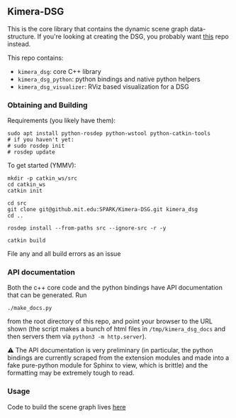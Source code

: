 ## Kimera-DSG

This is the core library that contains the dynamic scene graph data-structure. If you're looking at creating the DSG, you probably want [this](https://github.mit.edu/SPARK/Kimera-DSG-Builder) repo instead.

This repo contains:
  * `kimera_dsg`: core C++ library
  * `kimera_dsg_python`: python bindings and native python helpers
  * `kimera_dsg_visualizer`: RViz based visualization for a DSG

### Obtaining and Building

Requirements (you likely have them):

```
sudo apt install python-rosdep python-wstool python-catkin-tools
# if you haven't yet:
# sudo rosdep init
# rosdep update
```

To get started (YMMV):

```
mkdir -p catkin_ws/src
cd catkin_ws
catkin init

cd src
git clone git@github.mit.edu:SPARK/Kimera-DSG.git kimera_dsg
cd ..

rosdep install --from-paths src --ignore-src -r -y

catkin build
```

File any and all build errors as an issue

### API documentation

Both the c++ core code and the python bindings have API documentation that can be generated. Run

```
./make_docs.py
```

from the root directory of this repo, and point your browser to the URL shown (the script makes a bunch of html files in `/tmp/kimera_dsg_docs` and then servers them via `python3 -m http.server`).

:warning: The API documentation is very preliminary (in particular, the python bindings are currently scraped from the extension modules and made into a fake pure-python module for Sphinx to view, which is brittle) and the formatting may be extremely tough to read.

### Usage

Code to build the scene graph lives [here](https://github.mit.edu/SPARK/Kimera-DSG-Builder)
